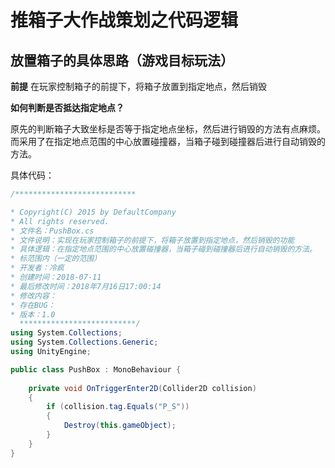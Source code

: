 # 推箱子大作战策划之代码逻辑

## 放置箱子的具体思路（游戏目标玩法）

**前提**
在玩家控制箱子的前提下，将箱子放置到指定地点，然后销毁

**如何判断是否抵达指定地点？**  

原先的判断箱子大致坐标是否等于指定地点坐标，然后进行销毁的方法有点麻烦。而采用了在指定地点范围的中心放置碰撞器，当箱子碰到碰撞器后进行自动销毁的方法。  

具体代码：  

```c#
/***************************

* Copyright(C) 2015 by DefaultCompany 
* All rights reserved. 
* 文件名：PushBox.cs
* 文件说明：实现在玩家控制箱子的前提下，将箱子放置到指定地点，然后销毁的功能
* 具体逻辑：在指定地点范围的中心放置碰撞器，当箱子碰到碰撞器后进行自动销毁的方法。  
* 标范围内（一定的范围）
* 开发者：冷疯
* 创建时间：2018-07-11
* 最后修改时间：2018年7月16日17:00:14
* 修改内容：
* 存在BUG：
* 版本：1.0
  **************************/
using System.Collections;
using System.Collections.Generic;
using UnityEngine;

public class PushBox : MonoBehaviour {
   
    private void OnTriggerEnter2D(Collider2D collision)
    {
        if (collision.tag.Equals("P_S"))
        {   
            Destroy(this.gameObject);
        }
    }
}
```




